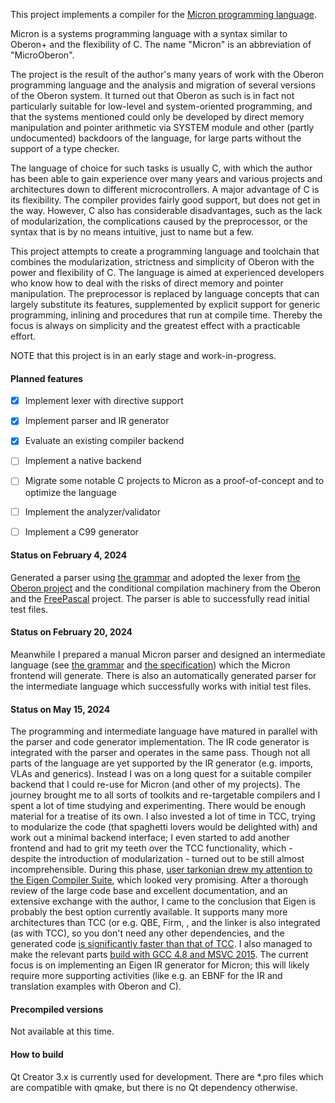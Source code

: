 This project implements a compiler for the [Micron programming language](https://github.com/micron-language/specification).

Micron is a systems programming language with a syntax similar to Oberon+ and the flexibility of C. The name "Micron" is an abbreviation of "MicroOberon". 

The project is the result of the author's many years of work with the Oberon programming language and the analysis and migration of several versions of the Oberon system. It turned out that Oberon as such is in fact not particularly suitable for low-level and system-oriented programming, and that the systems mentioned could only be developed by direct memory manipulation and pointer arithmetic via SYSTEM module and other (partly undocumented) backdoors of the language, for large parts without the support of a type checker. 

The language of choice for such tasks is usually C, with which the author has been able to gain experience over many years and various projects and architectures down to different microcontrollers. A major advantage of C is its flexibility. The compiler provides fairly good support, but does not get in the way. However, C also has considerable disadvantages, such as the lack of modularization, the complications caused by the preprocessor, or the syntax that is by no means intuitive, just to name but a few. 

This project attempts to create a programming language and toolchain that combines the modularization, strictness and simplicity of Oberon with the power and flexibility of C. The language is aimed at experienced developers who know how to deal with the risks of direct memory and pointer manipulation. The preprocessor is replaced by language concepts that can largely substitute its features, supplemented by explicit support for generic programming, inlining and procedures that run at compile time. Thereby the focus is always on simplicity and the greatest effect with a practicable effort.

NOTE that this project is in an early stage and work-in-progress.

#### Planned features

- [x] Implement lexer with directive support
- [x] Implement parser and IR generator
- [x] Evaluate an existing compiler backend
- [ ] Implement a native backend
- [ ] Migrate some notable C projects to Micron as a proof-of-concept and to optimize the language
- [ ] Implement the analyzer/validator 
- [ ] Implement a C99 generator


#### Status on February 4, 2024

Generated a parser using [the grammar](https://github.com/micron-language/specification/blob/master/Micron_Programming_Language.ebnf) and adopted the lexer from [the Oberon project](https://github.com/rochus-keller/Oberon) and the conditional compilation machinery from the Oberon and the [FreePascal](https://github.com/rochus-keller/FreePascal/) project. The parser is able to successfully read initial test files.

#### Status on February 20, 2024

Meanwhile I prepared a manual Micron parser and designed an intermediate language (see [the grammar](https://github.com/micron-language/specification/blob/master/Micron_Intermediate_Language.ebnf) and [the specification](https://htmlpreview.github.io/?https://github.com/micron-language/specification/blob/master/The_Micron_Intermediate_Language_Specification.html)) which the Micron frontend will generate. There is also an automatically generated parser for the intermediate language which successfully works with initial test files.

#### Status on May 15, 2024

The programming and intermediate language have matured in parallel with the parser and code generator implementation. The IR code generator is integrated with the parser and operates in the same pass. Though not all parts of the language are yet supported by the IR generator (e.g. imports, VLAs and generics). Instead I was on a long quest for a suitable compiler backend that I could re-use for Micron (and other of my projects). The journey brought me to all sorts of toolkits and re-targetable compilers and I spent a lot of time studying and experimenting. There would be enough material for a treatise of its own. I also invested a lot of time in TCC, trying to modularize the code (that spaghetti lovers would be delighted with) and work out a minimal backend interface; I even started to add another frontend and had to grit my teeth over the TCC functionality, which - despite the introduction of modularization - turned out to be still almost incomprehensible. During this phase, [user tarkonian drew my attention to the Eigen Compiler Suite](https://github.com/rochus-keller/Oberon/discussions/55), which looked very promising. After a thorough review of the large code base and excellent documentation, and an extensive exchange with the author, I came to the conclusion that Eigen is probably the best option currently available. It supports many more architectures than TCC (or e.g. QBE, Firm, , and the linker is also integrated (as with TCC), so you don't need any other dependencies, and the generated code [is significantly faster than that of TCC](https://software.openbrace.org/projects/ecs/activity?from=2024-03-28). I also managed to make the relevant parts [build with GCC 4.8 and MSVC 2015](https://github.com/rochus-keller/EiGen). The current focus is on implementing an Eigen IR generator for Micron; this will likely require more supporting activities (like e.g. an EBNF for the IR and translation examples with Oberon and C).

#### Precompiled versions

Not available at this time.

#### How to build

Qt Creator 3.x is currently used for development. There are *.pro files which are compatible with qmake, but there is no Qt dependency otherwise.
